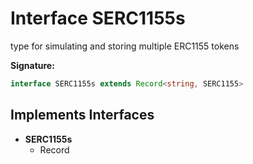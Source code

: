 
# Interface SERC1155s

type for simulating and storing multiple ERC1155 tokens

<b>Signature:</b>

```typescript
interface SERC1155s extends Record<string, SERC1155> 
```

## Implements Interfaces

- <b>SERC1155s</b>
    - Record

